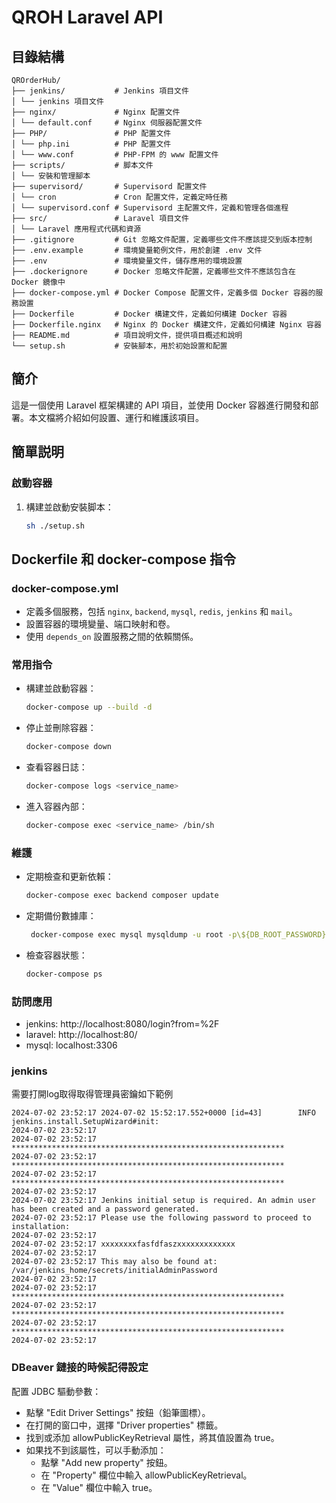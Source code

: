 # QROH Laravel API

## 目錄結構
```
QROrderHub/
├── jenkins/           # Jenkins 項目文件
│ └── jenkins 項目文件
├── nginx/             # Nginx 配置文件
│ └── default.conf     # Nginx 伺服器配置文件
├── PHP/               # PHP 配置文件
│ └── php.ini          # PHP 配置文件
│ └── www.conf         # PHP-FPM 的 www 配置文件
├── scripts/           # 脚本文件
│ └── 安裝和管理腳本
├── supervisord/       # Supervisord 配置文件
│ └── cron             # Cron 配置文件，定義定時任務
│ └── supervisord.conf # Supervisord 主配置文件，定義和管理各個進程
├── src/               # Laravel 項目文件
│ └── Laravel 應用程式代碼和資源
├── .gitignore         # Git 忽略文件配置，定義哪些文件不應該提交到版本控制
├── .env.example       # 環境變量範例文件，用於創建 .env 文件
├── .env               # 環境變量文件，儲存應用的環境設置
├── .dockerignore      # Docker 忽略文件配置，定義哪些文件不應該包含在 Docker 鏡像中
├── docker-compose.yml # Docker Compose 配置文件，定義多個 Docker 容器的服務設置
├── Dockerfile         # Docker 構建文件，定義如何構建 Docker 容器
├── Dockerfile.nginx   # Nginx 的 Docker 構建文件，定義如何構建 Nginx 容器
├── README.md          # 項目說明文件，提供項目概述和說明
└── setup.sh           # 安裝腳本，用於初始設置和配置
```
## 簡介

這是一個使用 Laravel 框架構建的 API 項目，並使用 Docker 容器進行開發和部署。本文檔將介紹如何設置、運行和維護該項目。

## 簡單説明

### 啟動容器

1. 構建並啟動安裝脚本：
    ```sh
    sh ./setup.sh
    ```

## Dockerfile 和 docker-compose 指令

### docker-compose.yml

- 定義多個服務，包括 `nginx`, `backend`, `mysql`, `redis`, `jenkins` 和 `mail`。
- 設置容器的環境變量、端口映射和卷。
- 使用 `depends_on` 設置服務之間的依賴關係。

### 常用指令

- 構建並啟動容器：
    ```sh
    docker-compose up --build -d
    ```

- 停止並刪除容器：
    ```sh
    docker-compose down
    ```

- 查看容器日誌：
    ```sh
    docker-compose logs <service_name>
    ```

- 進入容器內部：
    ```sh
    docker-compose exec <service_name> /bin/sh
    ```

### 維護

- 定期檢查和更新依賴：
    ```sh
    docker-compose exec backend composer update
    ```

- 定期備份數據庫：
   ```sh
    docker-compose exec mysql mysqldump -u root -p\${DB_ROOT_PASSWORD} \${DB_DATABASE} > backup.sql
   ```

- 檢查容器狀態：
    ```sh
    docker-compose ps
    ```

### 訪問應用
- jenkins: http://localhost:8080/login?from=%2F
- laravel: http://localhost:80/
- mysql: localhost:3306 
  
### jenkins
需要打開log取得取得管理員密鑰如下範例
```
2024-07-02 23:52:17 2024-07-02 15:52:17.552+0000 [id=43]        INFO    jenkins.install.SetupWizard#init: 
2024-07-02 23:52:17 
2024-07-02 23:52:17 *************************************************************
2024-07-02 23:52:17 *************************************************************
2024-07-02 23:52:17 *************************************************************
2024-07-02 23:52:17 
2024-07-02 23:52:17 Jenkins initial setup is required. An admin user has been created and a password generated.
2024-07-02 23:52:17 Please use the following password to proceed to installation:
2024-07-02 23:52:17 
2024-07-02 23:52:17 xxxxxxxxfasfdfaszxxxxxxxxxxxxx
2024-07-02 23:52:17 
2024-07-02 23:52:17 This may also be found at: /var/jenkins_home/secrets/initialAdminPassword
2024-07-02 23:52:17 
2024-07-02 23:52:17 *************************************************************
2024-07-02 23:52:17 *************************************************************
2024-07-02 23:52:17 *************************************************************
2024-07-02 23:52:17
```

### DBeaver 鏈接的時候記得設定

配置 JDBC 驅動參數：

- 點擊 "Edit Driver Settings" 按鈕（鉛筆圖標）。
- 在打開的窗口中，選擇 "Driver properties" 標籤。
- 找到或添加 allowPublicKeyRetrieval 屬性，將其值設置為 true。
- 如果找不到該屬性，可以手動添加：
  - 點擊 "Add new property" 按鈕。
  - 在 "Property" 欄位中輸入 allowPublicKeyRetrieval。
  - 在 "Value" 欄位中輸入 true。